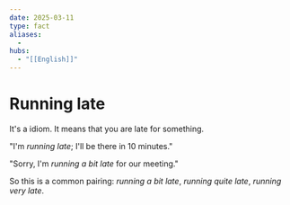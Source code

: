 ```yaml
---
date: 2025-03-11
type: fact
aliases:
  -
hubs:
  - "[[English]]"
---
```


# Running late

It's a idiom. It means that you are late for something.

"I'm *running late*; I'll be there in 10 minutes." 

"Sorry, I'm *running a bit late* for our meeting."

So this is a common pairing: *running a bit late*, *running quite late*, *running very late*.
